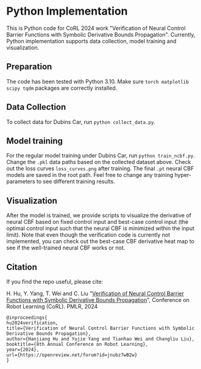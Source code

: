# Python Implementation
This is Python code for CoRL 2024 work "Verification of Neural Control Barrier Functions with Symbolic Derivative Bounds Propagation". Currently, Python implementation supports data collection, model training and visualization.

## Preparation
The code has been tested with Python 3.10. Make sure `torch matplotlib scipy tqdm` packages are correctly installed.

## Data Collection
To collect data for Dubins Car, run `python collect_data.py`. 

## Model training 
For the regular model training under Dubins Car, run `python train_ncbf.py`. Change the `.pkl` data paths based on the collected dataset above. Check out the loss curves `loss_curves.png` after training. The final `.pt` neural CBF models are saved in the root path. Feel free to change any training hyper-parameters to see different training results.

## Visualization
After the model is trained, we provide scripts to visualize the derivative of neural CBF based on fixed control input and best-case control input (the optimal control input such that the neural CBF is minimized within the input limit). Note that even though the verification code is currently not implemented, you can check out the best-case CBF derivative heat map to see if the well-trained neural CBF works or not.


## Citation 
If you find the repo useful, please cite:

H. Hu, Y. Yang, T. Wei and C. Liu
"[Verification of Neural Control Barrier Functions with Symbolic Derivative Bounds Propagation](https://openreview.net/forum?id=jnubz7wB2w)", Conference on Robot Learning (CoRL). PMLR, 2024
```
@inproceedings{
hu2024verification,
title={Verification of Neural Control Barrier Functions with Symbolic Derivative Bounds Propagation},
author={Hanjiang Hu and Yujie Yang and Tianhao Wei and Changliu Liu},
booktitle={8th Annual Conference on Robot Learning},
year={2024},
url={https://openreview.net/forum?id=jnubz7wB2w}
}
```


